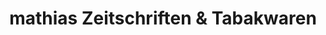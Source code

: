 ---
title: "mathias Zeitschriften & Tabakwaren"
url: /braunschweig/mathias-zeitschriften-und-tabakwaren/
shop: Kiosk
---